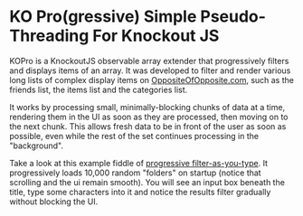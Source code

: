 KO Pro(gressive) Simple Pseudo-Threading For Knockout JS
=====

KOPro is a KnockoutJS observable array extender that progressively filters and displays items of an array. It was developed to filter and render various long lists of complex display items on [OppositeOfOpposite.com](http://www.oppositeofopposite.com/), such as the friends list, the items list and the categories list.

It works by processing small, minimally-blocking chunks of data at a time, rendering them in the UI as soon as they are processed, then moving on to the next chunk. This allows fresh data to be in front of the user as soon as possible, even while the rest of the set continues processing in the "background".

Take a look at this example fiddle of [progressive filter-as-you-type](http://jsfiddle.net/thinkloop/Mkg72/). It progressively loads 10,000 random "folders" on startup (notice that scrolling and the ui remain smooth). You will see an input box beneath the title, type some characters into it and notice the results filter gradually without blocking the UI.
